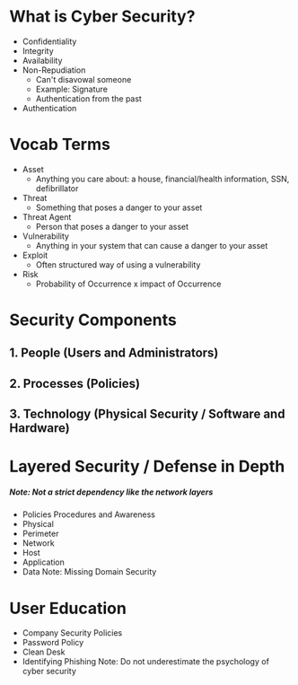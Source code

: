# What is Cyber Security?
- Confidentiality
- Integrity
- Availability 
- Non-Repudiation
	- Can't disavowal someone
	- Example: Signature
	- Authentication from the past
- Authentication

# Vocab Terms
- Asset
	- Anything you care about: a house, financial/health information, SSN, defibrillator
- Threat
	- Something that poses a danger to your asset
- Threat Agent
	- Person that poses a danger to your asset
- Vulnerability
	- Anything in your system that can cause a danger to your asset
- Exploit
	- Often structured way of using a vulnerability
- Risk
	- Probability of Occurrence x impact of Occurrence 

# Security Components
## 1. People (Users and Administrators)
## 2. Processes (Policies)
## 3. Technology (Physical Security / Software and Hardware)

# Layered Security / Defense in Depth
##### Note: Not a strict dependency like the network layers
- Policies Procedures and Awareness
- Physical
- Perimeter
- Network
- Host
- Application
- Data
Note: Missing Domain Security

# User Education
- Company Security Policies
- Password Policy
- Clean Desk
- Identifying Phishing
Note: Do not underestimate the psychology of cyber security